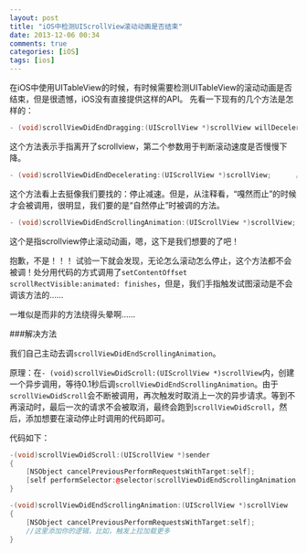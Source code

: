 ```yaml
---
layout: post
title: "iOS中检测UIScrollView滚动动画是否结束"
date: 2013-12-06 00:34
comments: true
categories: [iOS]
tags: [ios]
---
```


在iOS中使用UITableView的时候，有时候需要检测UITableView的滚动动画是否结束，但是很遗憾，iOS没有直接提供这样的API。
先看一下现有的几个方法是怎样的：

``` cpp
- (void)scrollViewDidEndDragging:(UIScrollView *)scrollView willDecelerate:(BOOL)decelerate;
```
这个方法表示手指离开了scrollview，第二个参数用于判断滚动速度是否慢慢下降。


``` cpp
- (void)scrollViewDidEndDecelerating:(UIScrollView *)scrollView;      // called when scroll view grinds to a halt
```
这个方法看上去挺像我们要找的：停止减速。但是，从注释看，“嘎然而止”的时候才会被调用，很明显，我们要的是“自然停止”时被调的方法。


``` cpp
- (void)scrollViewDidEndScrollingAnimation:(UIScrollView *)scrollView; // called when setContentOffset scrollRectVisible:animated: finishes. not called if not animating
```
这个是指scrollview停止滚动动画，嗯，这下是我们想要的了吧！


抱歉，不是！！！
试验一下就会发现，无论怎么滚动怎么停止，这个方法都不会被调！处分用代码的方式调用了`setContentOffset scrollRectVisible:animated: finishes`，但是，我们手指触发试图滚动是不会调该方法的……

一堆似是而非的方法绕得头晕啊……

###解决方法

我们自己主动去调`scrollViewDidEndScrollingAnimation`。

原理：在`- (void)scrollViewDidScroll:(UIScrollView *)scrollView`内，创建一个异步调用，等待0.1秒后调`scrollViewDidEndScrollingAnimation`。由于`scrollViewDidScroll`会不断被调用，再次触发时取消上一次的异步请求。等到不再滚动时，最后一次的请求不会被取消，最终会跑到`scrollViewDidScroll`，然后，添加想要在滚动停止时调用的代码即可。

代码如下：

``` cpp
-(void)scrollViewDidScroll:(UIScrollView *)sender 
{   
    [NSObject cancelPreviousPerformRequestsWithTarget:self];
    [self performSelector:@selector(scrollViewDidEndScrollingAnimation:) withObject:nil afterDelay:0.1]; 
}

-(void)scrollViewDidEndScrollingAnimation:(UIScrollView *)scrollView
{
    [NSObject cancelPreviousPerformRequestsWithTarget:self];
    //这里添加你的逻辑，比如，触发上拉加载更多
}
```

